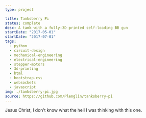 ```yaml
---
type: project

title: Tanksberry Pi
status: complete
desc: A tank with a fully-3D printed self-loading BB gun
startDate: "2017-05-01"
startDate: "2017-07-01"
tags:
  - python
  - circuit-design
  - mechanical-engineering
  - electrical-engineering
  - stepper-motors
  - 3d-printing
  - html
  - bootstrap-css
  - websockets
  - javascript
img: ./tanksberry-pi.jpg
source: https://github.com/Plenglin/tanksberry-pi
---
```


Jesus Christ, I don't know what the hell I was thinking with this one.
